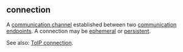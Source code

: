 ## connection

<p class="c8"><span>A </span><span class="c2"><a class="c3" href="#h.oc2pelzel246">communication channel</a></span><span>&nbsp;established between two </span><span class="c2"><a class="c3" href="#h.qstkv072p5tx">communication endpoints</a></span><span>. A connection may be </span><span class="c2"><a class="c3" href="#h.5xjtv29e8z6i">ephemeral</a></span><span>&nbsp;or </span><span class="c2"><a class="c3" href="#h.ccf1vkxvhh1l">persistent</a></span><span class="c0">.</span></p><p class="c8"><span>See also: </span><span class="c2"><a class="c3" href="#h.5i1yn2scvzvz">ToIP connection</a></span><span class="c0">.</span></p>

